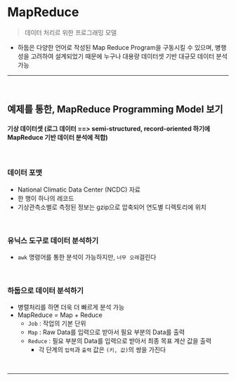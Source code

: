 # MapReduce
> 데이터 처리르 위한 프로그래밍 모델
* 하둡은 다양한 언어로 작성된 Map Reduce Program을 구동시킬 수 있으며, 병행성을 고려하여 설계되었기 때문에 누구나 대용량 데이터셋 기반 대규모 데이터 분석 가능

<hr>
<br>

## 예제를 통한, MapReduce Programming Model 보기

#### 기상 데이터셋 (로그 데이터 ==> semi-structured, record-oriented 하기에 MapReduce 기반 데이터 분석에 적합)

<br>

### 데이터 포맷
* National Climatic Data Center (NCDC) 자료
* 한 행이 하나의 레코드
* 기상관측소별로 측정된 정보는 gzip으로 압축되어 연도별 디렉토리에 위치

<br>

### 유닉스 도구로 데이터 분석하기
* `awk` 명령어를 통한 분석이 가능하지만, `너무 오래`걸린다

<br>

### 하둡으로 데이터 분석하기
* 병렬처리를 하면 더욱 더 빠르게 분석 가능
* MapReduce = Map + Reduce
  * `Job` : 작업의 기본 단위
  * `Map` : Raw Data를 입력으로 받아서 필요 부분의 Data를 출력
  * `Reduce` : 필요 부분의 Data를 입력으로 받아서 최종 목표 계산 값을 출력
    * 각 단계의 `입력`과 `출력` 값은 `(키, 값)`의 쌍을 가진다   


<br>
<hr>
<br>
